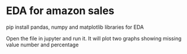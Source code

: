 # EDA for amazon sales
pip install pandas, numpy and matplotlib libraries for EDA

Open the file in jupyter and run it. 
It will plot two graphs showing missing value number and percentage
